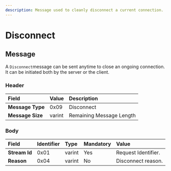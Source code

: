 ```yaml
---
description: Message used to cleanly disconnect a current connection.
---
```


# Disconnect

## Message

A `Disconnect`message can be sent anytime to close an ongoing connection. It can be initiated both by the server or the client.

### Header

| Field | Value | Description |
| :--- | :--- | :--- |
| **Message Type** | 0x09 | Disconnect |
| **Message Size** | varint | Remaining Message Length |

### Body

| Field | Identifier | Type | Mandatory | Value |
| :--- | :--- | :--- | :--- | :--- |
| **Stream Id** | 0x01 | varint | Yes | Request Identifier. |
| **Reason** | 0x04 | varint | No | Disconnect reason. |



